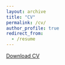 ```yaml
---
layout: archive
title: "CV"
permalink: /cv/
author_profile: true
redirect_from:
  - /resume
---
```


[Download CV](https://github.com/umerrssohail/umerrssohail.github.io/blob/4769d25bc59a865abc1ded7d0f941c63291dd9ba/umer.pdf)


